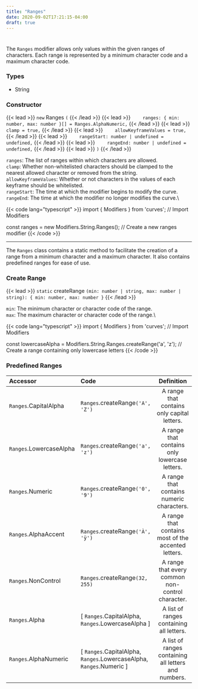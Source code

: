 ```yaml
---
title: "Ranges"
date: 2020-09-02T17:21:15-04:00
draft: true
---
```

#

The `Ranges` modifier allows only values within the given ranges of characters. Each range is represented by a minimum character code and a maximum character code.

### Types
* String

### Constructor

{{< lead >}} `new` Ranges `(` {{< /lead >}}
{{< lead >}} `    ranges: { min: number, max: number }[] = Ranges.AlphaNumeric,` {{< /lead >}}
{{< lead >}} `    clamp = true,` {{< /lead >}}
{{< lead >}} `    allowKeyframeValues = true,` {{< /lead >}}
{{< lead >}} `    rangeStart: number | undefined = undefined,` {{< /lead >}}
{{< lead >}} `    rangeEnd: number | undefined = undefined,` {{< /lead >}}
{{< lead >}} `)` {{< /lead >}}

`ranges`: The list of ranges within which characters are allowed.\
`clamp`: Whether non-whitelisted characters should be clamped to the nearest allowed character or removed from the string.\
`allowKeyframeValues`: Whether or not characters in the values of each keyframe should be whitelisted.\
`rangeStart`: The time at which the modifier begins to modify the curve.\
`rangeEnd`: The time at which the modifier no longer modifies the curve.\

{{< code lang="typescript" >}}
import { Modifiers } from 'curves'; // Import Modifiers

const ranges = new Modifiers.String.Ranges(); // Create a new ranges modifier
{{< /code >}}

---

The `Ranges` class contains a static method to facilitate the creation of a range from a minimum character and a maximum character. It also contains predefined ranges for ease of use.

### Create Range
{{< lead >}} `static` createRange `(min: number | string, max: number | string): { min: number, max: number }` {{< /lead >}}

`min`: The minimum character or character code of the range.\
`max`: The maximum character or character code of the range.\

{{< code lang="typescript" >}}
import { Modifiers } from 'curves'; // Import Modifiers

const lowercaseAlpha = Modifiers.String.Ranges.createRange('a', 'z'); // Create a range containing only lowercase letters
{{< /code >}}

### Predefined Ranges

| Accessor | Code | Definition |
| :--- | :--- | :---: |
| `Ranges`.CapitalAlpha | `Ranges`.createRange`('A', 'Z')` | A range that contains only capital letters. |
| `Ranges`.LowercaseAlpha | `Ranges`.createRange`('a', 'z')` | A range that contains only lowercase letters. |
| `Ranges`.Numeric | `Ranges`.createRange`('0', '9')` | A range that contains numeric characters. |
| `Ranges`.AlphaAccent | `Ranges`.createRange`('À', 'ÿ')` | A range that contains most of the accented letters. |
| `Ranges`.NonControl | `Ranges`.createRange`(32, 255)` | A range that every common non-control character. |
| `Ranges`.Alpha | [ `Ranges`.CapitalAlpha,<br/> `Ranges`.LowercaseAlpha ] | A list of ranges containing all letters. |
| `Ranges`.AlphaNumeric | [ `Ranges`.CapitalAlpha,<br/> `Ranges`.LowercaseAlpha,<br/> `Ranges`.Numeric ] | A list of ranges containing all letters and numbers. |

